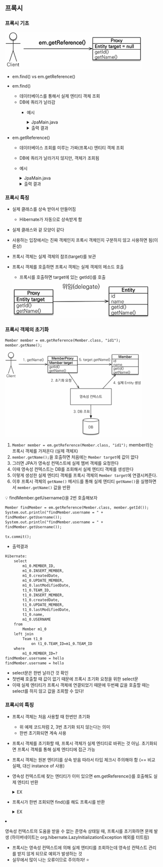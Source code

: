 ## 프록시

### 프록시 기초

<img src="https://github.com/iieunji023/jpa-with-spring-boot-basic/blob/main/images/프록시1.png" width="450">

- em.find() vs em.getReference()
- em.find()
    - 데이터베이스를 통해서 실제 엔티티 객체 조회
    - DB에 쿼리가 날라감
      - 예시
        <details>
          <summary>JpaMain.java</summary>

          ```
          Member member = new Member();
          member.setUsername("hello");
            
          em.persist(member);
            
          em.flush();
          em.clear();
            
          Member findMember = em.find(Member.class, member.getId());
          System.out.println("findMember = " + findMember.getId());
          System.out.println("findMember = " + findMember.getUsername());
            
          tx.commit();
        
          ```

        </details>
        <details>
          <summary>출력 결과</summary>

          ```
          Hibernate: 
          select
          m1_0.MEMBER_ID,
          m1_0.INSERT_MEMBER,
          m1_0.createdDate,
          m1_0.UPDATE_MEMBER,
          m1_0.lastModifiedDate,
          t1_0.TEAM_ID,
          t1_0.INSERT_MEMBER,
          t1_0.createdDate,
          t1_0.UPDATE_MEMBER,
          t1_0.lastModifiedDate,
          t1_0.name,
          m1_0.USERNAME
          from
          Member m1_0
          left join
          Team t1_0
          on t1_0.TEAM_ID=m1_0.TEAM_ID
          where
          m1_0.MEMBER_ID=?
          findMember = 1
          findMember = hello
        
          ```
            
          - DB에서 select문을 통해 조회

        </details>
        
- em.getReference()
  - 데이터베이스 조회를 미루는 가짜(프록시) 엔티티 객체 조회
  - DB에 쿼리가 날라가지 않지만, 객체가 조회됨
  - 예시
    <details>
       <summary>JpaMain.java</summary>
    
       ```
       Member findMember = em.getReference(Member.class, member.getId());
      System.out.println("findMember = " + findMember.getClass());
      System.out.println("findMember.id = " + findMember.getId());
      System.out.println("findMember.username = " + findMember.getUsername());
          
      ```
    
    </details>
    
    <details>
       <summary>출력 결과</summary>
    
       ```
       findMember = class hellojpa.Member$HibernateProxy$SZ5U9vGf
       findMember.id = 1
       Hibernate:
           select
             m1_0.MEMBER_ID,
             m1_0.INSERT_MEMBER,
             m1_0.createdDate,
             m1_0.UPDATE_MEMBER,
             m1_0.lastModifiedDate,
             t1_0.TEAM_ID,
             t1_0.INSERT_MEMBER,
             t1_0.createdDate,
             t1_0.UPDATE_MEMBER,
             t1_0.lastModifiedDate,
             t1_0.name,
             m1_0.USERNAME
           from
             Member m1_0
           left join
             Team t1_0
                  on t1_0.TEAM_ID=m1_0.TEAM_ID
           where
             m1_0.MEMBER_ID=?
             findMember.username = hello
    
       ```
    
       - `indMember.getId()` 가 출력될 때까지는 select문으로 조회하지 않음
       - `getReference()`할 때 `findMember.getId()`를 참조했기 때문!
       - `findMember.getClass()`를 출력해보니 member객체가 아니라 뒤에 $HibernateProxy$라는 것이 붙어있음(아래 설명!)
    
    </details>

### 프록시 특징

- 실제 클래스를 상속 받아서 만들어짐
    - Hibernate가 자동으로 상속받게 함
- 실제 클래스와 겉 모양이 같다
- 사용하는 입장에서는 진짜 객체인지 프록시 객체인지 구분하지 않고 사용하면 됨(이론상)
- 프록시 객체는 실제 객체의 참조(target)를 보관
- 프록시 객체를 호출하면 프록시 객체는 실제 객체의 메소드 호출
    - 프록시를 호출하면 target에 있는 getId()를 호출
	
	<img src="https://github.com/iieunji023/jpa-with-spring-boot-basic/blob/main/images/프록시2.png" width="450">
	
### 프록시 객체의 초기화
```
Member member = em.getReference(Member.class, "id1");
member.getName();
```

<img src="https://github.com/iieunji023/jpa-with-spring-boot-basic/blob/main/images/프록시3.png" width="450">

1. `Member member = em.getReference(Member.class, "id1");` member라는 프록시 객체를 가져온다
(실제 객체X)
2. `member.getName();`을 호출하면 처음에는 `Member target`에 값이 없다
3. 그러면 JPA가 영속성 컨텍스트에 실제 멤버 객체를 요청한다
4. 이때 영속성 컨텍스트는 DB를 조회해서 실제 엔티티 객체를 생성한다
5. 이렇게 생성한 실제 엔티티 객체를 프록시 객체의 `Member target`에 연결시켜준다.
6. 이후 프록시 객체의 `getName()` 메서드를 통해 실제 엔티티 `getName()`을 실행하면서 `member.getName()` 값을 반환

💡 findMember.getUsername()을 2번 호출해보자
```
Member findMember = em.getReference(Member.class, member.getId());
System.out.println("findMember.username = " + findMember.getUsername());
System.out.println("findMember.username = " + findMember.getUsername());

tx.commit();
```
- 출력결과
```
Hibernate: 
    select
        m1_0.MEMBER_ID,
        m1_0.INSERT_MEMBER,
        m1_0.createdDate,
        m1_0.UPDATE_MEMBER,
        m1_0.lastModifiedDate,
        t1_0.TEAM_ID,
        t1_0.INSERT_MEMBER,
        t1_0.createdDate,
        t1_0.UPDATE_MEMBER,
        t1_0.lastModifiedDate,
        t1_0.name,
        m1_0.USERNAME 
    from
        Member m1_0 
    left join
        Team t1_0 
            on t1_0.TEAM_ID=m1_0.TEAM_ID 
    where
        m1_0.MEMBER_ID=?
findMember.username = hello
findMember.username = hello

```

- select문은 한번 날라간 것 확인
- 첫번째 호출할 때 값이 없기 때문에 프록시 초기화 요청을 위한 select문
- 이때 실제 엔티티가 프록시 객체에 연결되었기 때문에 두번째 값을 호출할 때는 select를 하지 않고 값을 조회할 수 있다!

### 프록시의 특징

- 프록시 객체는 처음 사용할 때 한번만 초기화
    - 위 예제 코드처럼 2, 3번 초기화 되지 않는다는 의미
    - 한번 초기화되면 계속 사용
- 프록시 객체를 초기화할 때, 프록시 객체가 실제 엔티티로 바뀌는 것 아님. 초기화되면 프록시 객체를 통해 실제 엔티티에 접근 가능
- 프록시 객체는 원본 엔티티를 상속 받음
따라서 타입 체크시 주의해야 함 (== 비교 실패, 대신 instance of 사용)
- 영속성 컨텍스트에 찾는 엔티티가 이미 있으면 em.getReference()를 호출해도 실제 엔티티 반환
    <details>
		<summary>EX</summary>
		
	- JpaMain.java
        
        ```
        Member member1 = new Member();
        member1.setUsername("member1");
        em.persist(member1);
        
        em.flush();
        em.clear();
        
        Member m1 = em.find(Member.class, member1.getId());
        System.out.println("m1.getClass() = " + m1.getClass());
        
        Member reference = em.getReference(Member.class, member1.getId());
        System.out.println("reference.getClass() = " + reference.getClass());
        
        tx.commit();
        ```
		
	- 출력결과
        
        ```
        m1.getClass() = class hellojpa.Member
        reference.getClass() = class hellojpa.Member
        ```
        
        - 영속성 컨텍스트에 이미 실제 엔티티가 있으면 프록시를 쓸 이유가 없음
        - 성능 최적화 입장에서도 실제 엔티티를 쓰는 것이 훨씬 이점
	</details>
	
- 프록시가 한번 조회되면 find()를 해도 프록시를 반환

	<details>
		<summary>EX</summary>
		
  - JpaMain.java
        
        ```
        Member refMember = em.getReference(Member.class, member1.getId());
        System.out.println("refMember.getClass() = " + refMember.getClass());
        refMember.getUsername();
        
        Member findMember = em.getReference(Member.class, member1.getId());
        System.out.println("findMember.getClass() = " + findMember.getClass());
        
        System.out.println("refMember = findMember: " + (refMember == findMember));
        ```
		
  - 출력결과
		
        ```
        refMember.getClass() = class hellojpa.Member$HibernateProxy$xpBU46xI
        Hibernate: 
            select
                ~~~~
        findMember.getClass() = class hellojpa.Member$HibernateProxy$xpBU46xI
        refMember = findMember: true
        ```
        
        - select문은 돌아가지만 이미 프록시로 만들어졌기 때문에 find()를 한 findMember 객체도 프록시로 생성된다
        - JPA는 `System.out.println("refMember = findMember: " + (refMember == findMember));` 를 true로 만들기 위해 프록시로 생성되었다면 프록시로, 실제 엔티티로 생성되었다면 실제 엔티티로 생성해주는 것
	</details>
	
- 영속성 컨텍스트의 도움을 받을 수 없는 준영속 상태일 때, 프록시를 초기화하면 문제 발생
    (하이버네이트는 org.hibernate.LazyInitializationException 예외를 터트림)
    
    - 프록시는 영속성 컨텍스트에 의해 실제 엔티티를 조회하는데 영속성 컨텍스트 관리를 받지 않게 되므로 예외가 발생하는 것
    - 실무에서 많이 나는 오류이므로 주의하자! ⭐